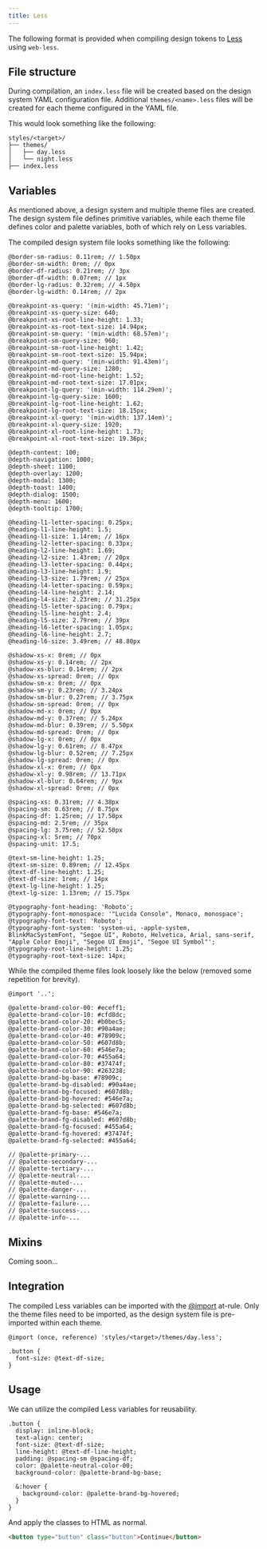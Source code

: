 ```yaml
---
title: Less
---
```


The following format is provided when compiling design tokens to [Less](http://lesscss.org/) using
`web-less`.

## File structure

During compilation, an `index.less` file will be created based on the design system YAML
configuration file. Additional `themes/<name>.less` files will be created for each theme configured
in the YAML file.

This would look something like the following:

```
styles/<target>/
├── themes/
│   ├── day.less
│   └── night.less
├── index.less
```

## Variables

As mentioned above, a design system and multiple theme files are created. The design system file
defines primitive variables, while each theme file defines color and palette variables, both of
which rely on Less variables.

The compiled design system file looks something like the following:

```less
@border-sm-radius: 0.11rem; // 1.50px
@border-sm-width: 0rem; // 0px
@border-df-radius: 0.21rem; // 3px
@border-df-width: 0.07rem; // 1px
@border-lg-radius: 0.32rem; // 4.50px
@border-lg-width: 0.14rem; // 2px

@breakpoint-xs-query: '(min-width: 45.71em)';
@breakpoint-xs-query-size: 640;
@breakpoint-xs-root-line-height: 1.33;
@breakpoint-xs-root-text-size: 14.94px;
@breakpoint-sm-query: '(min-width: 68.57em)';
@breakpoint-sm-query-size: 960;
@breakpoint-sm-root-line-height: 1.42;
@breakpoint-sm-root-text-size: 15.94px;
@breakpoint-md-query: '(min-width: 91.43em)';
@breakpoint-md-query-size: 1280;
@breakpoint-md-root-line-height: 1.52;
@breakpoint-md-root-text-size: 17.01px;
@breakpoint-lg-query: '(min-width: 114.29em)';
@breakpoint-lg-query-size: 1600;
@breakpoint-lg-root-line-height: 1.62;
@breakpoint-lg-root-text-size: 18.15px;
@breakpoint-xl-query: '(min-width: 137.14em)';
@breakpoint-xl-query-size: 1920;
@breakpoint-xl-root-line-height: 1.73;
@breakpoint-xl-root-text-size: 19.36px;

@depth-content: 100;
@depth-navigation: 1000;
@depth-sheet: 1100;
@depth-overlay: 1200;
@depth-modal: 1300;
@depth-toast: 1400;
@depth-dialog: 1500;
@depth-menu: 1600;
@depth-tooltip: 1700;

@heading-l1-letter-spacing: 0.25px;
@heading-l1-line-height: 1.5;
@heading-l1-size: 1.14rem; // 16px
@heading-l2-letter-spacing: 0.33px;
@heading-l2-line-height: 1.69;
@heading-l2-size: 1.43rem; // 20px
@heading-l3-letter-spacing: 0.44px;
@heading-l3-line-height: 1.9;
@heading-l3-size: 1.79rem; // 25px
@heading-l4-letter-spacing: 0.59px;
@heading-l4-line-height: 2.14;
@heading-l4-size: 2.23rem; // 31.25px
@heading-l5-letter-spacing: 0.79px;
@heading-l5-line-height: 2.4;
@heading-l5-size: 2.79rem; // 39px
@heading-l6-letter-spacing: 1.05px;
@heading-l6-line-height: 2.7;
@heading-l6-size: 3.49rem; // 48.80px

@shadow-xs-x: 0rem; // 0px
@shadow-xs-y: 0.14rem; // 2px
@shadow-xs-blur: 0.14rem; // 2px
@shadow-xs-spread: 0rem; // 0px
@shadow-sm-x: 0rem; // 0px
@shadow-sm-y: 0.23rem; // 3.24px
@shadow-sm-blur: 0.27rem; // 3.75px
@shadow-sm-spread: 0rem; // 0px
@shadow-md-x: 0rem; // 0px
@shadow-md-y: 0.37rem; // 5.24px
@shadow-md-blur: 0.39rem; // 5.50px
@shadow-md-spread: 0rem; // 0px
@shadow-lg-x: 0rem; // 0px
@shadow-lg-y: 0.61rem; // 8.47px
@shadow-lg-blur: 0.52rem; // 7.25px
@shadow-lg-spread: 0rem; // 0px
@shadow-xl-x: 0rem; // 0px
@shadow-xl-y: 0.98rem; // 13.71px
@shadow-xl-blur: 0.64rem; // 9px
@shadow-xl-spread: 0rem; // 0px

@spacing-xs: 0.31rem; // 4.38px
@spacing-sm: 0.63rem; // 8.75px
@spacing-df: 1.25rem; // 17.50px
@spacing-md: 2.5rem; // 35px
@spacing-lg: 3.75rem; // 52.50px
@spacing-xl: 5rem; // 70px
@spacing-unit: 17.5;

@text-sm-line-height: 1.25;
@text-sm-size: 0.89rem; // 12.45px
@text-df-line-height: 1.25;
@text-df-size: 1rem; // 14px
@text-lg-line-height: 1.25;
@text-lg-size: 1.13rem; // 15.75px

@typography-font-heading: 'Roboto';
@typography-font-monospace: '"Lucida Console", Monaco, monospace';
@typography-font-text: 'Roboto';
@typography-font-system: 'system-ui, -apple-system, BlinkMacSystemFont, "Segoe UI", Roboto, Helvetica, Arial, sans-serif, "Apple Color Emoji", "Segoe UI Emoji", "Segoe UI Symbol"';
@typography-root-line-height: 1.25;
@typography-root-text-size: 14px;
```

While the compiled theme files look loosely like the below (removed some repetition for brevity).

```less
@import '..';

@palette-brand-color-00: #eceff1;
@palette-brand-color-10: #cfd8dc;
@palette-brand-color-20: #b0bec5;
@palette-brand-color-30: #90a4ae;
@palette-brand-color-40: #78909c;
@palette-brand-color-50: #607d8b;
@palette-brand-color-60: #546e7a;
@palette-brand-color-70: #455a64;
@palette-brand-color-80: #37474f;
@palette-brand-color-90: #263238;
@palette-brand-bg-base: #78909c;
@palette-brand-bg-disabled: #90a4ae;
@palette-brand-bg-focused: #607d8b;
@palette-brand-bg-hovered: #546e7a;
@palette-brand-bg-selected: #607d8b;
@palette-brand-fg-base: #546e7a;
@palette-brand-fg-disabled: #607d8b;
@palette-brand-fg-focused: #455a64;
@palette-brand-fg-hovered: #37474f;
@palette-brand-fg-selected: #455a64;

// @palette-primary-...
// @palette-secondary-...
// @palette-tertiary-...
// @palette-neutral-...
// @palette-muted-...
// @palette-danger-...
// @palette-warning-...
// @palette-failure-...
// @palette-success-...
// @palette-info-...
```

## Mixins

Coming soon...

## Integration

The compiled Less variables can be imported with the
[@import](http://lesscss.org/features/#import-atrules-feature) at-rule. Only the theme files need to
be imported, as the design system file is pre-imported within each theme.

```less
@import (once, reference) 'styles/<target>/themes/day.less';

.button {
  font-size: @text-df-size;
}
```

## Usage

We can utilize the compiled Less variables for reusability.

```less
.button {
  display: inline-block;
  text-align: center;
  font-size: @text-df-size;
  line-height: @text-df-line-height;
  padding: @spacing-sm @spacing-df;
  color: @palette-neutral-color-00;
  background-color: @palette-brand-bg-base;

  &:hover {
    background-color: @palette-brand-bg-hovered;
  }
}
```

And apply the classes to HTML as normal.

```html
<button type="button" class="button">Continue</button>
```
